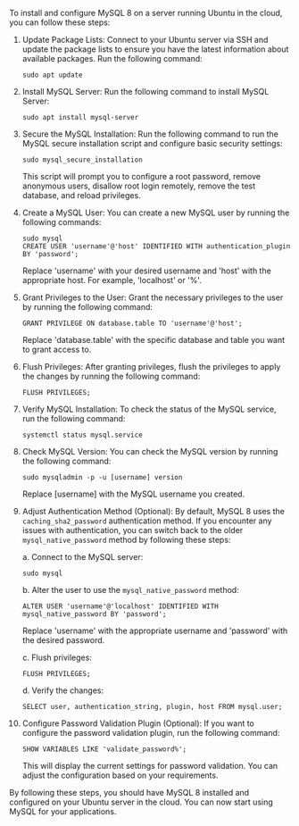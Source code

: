 To install and configure MySQL 8 on a server running Ubuntu in the cloud, you can follow these steps:

1. Update Package Lists:
   Connect to your Ubuntu server via SSH and update the package lists to ensure you have the latest information about available packages. Run the following command:
   ```
   sudo apt update
   ```

2. Install MySQL Server:
   Run the following command to install MySQL Server:
   ```
   sudo apt install mysql-server
   ```

3. Secure the MySQL Installation:
   Run the following command to run the MySQL secure installation script and configure basic security settings:
   ```
   sudo mysql_secure_installation
   ```

   This script will prompt you to configure a root password, remove anonymous users, disallow root login remotely, remove the test database, and reload privileges.

4. Create a MySQL User:
   You can create a new MySQL user by running the following commands:
   ```
   sudo mysql
   CREATE USER 'username'@'host' IDENTIFIED WITH authentication_plugin BY 'password';
   ```

   Replace 'username' with your desired username and 'host' with the appropriate host. For example, 'localhost' or '%'.

5. Grant Privileges to the User:
   Grant the necessary privileges to the user by running the following command:
   ```
   GRANT PRIVILEGE ON database.table TO 'username'@'host';
   ```

   Replace 'database.table' with the specific database and table you want to grant access to.

6. Flush Privileges:
   After granting privileges, flush the privileges to apply the changes by running the following command:
   ```
   FLUSH PRIVILEGES;
   ```

7. Verify MySQL Installation:
   To check the status of the MySQL service, run the following command:
   ```
   systemctl status mysql.service
   ```

8. Check MySQL Version:
   You can check the MySQL version by running the following command:
   ```
   sudo mysqladmin -p -u [username] version
   ```

   Replace [username] with the MySQL username you created.

9. Adjust Authentication Method (Optional):
   By default, MySQL 8 uses the `caching_sha2_password` authentication method. If you encounter any issues with authentication, you can switch back to the older `mysql_native_password` method by following these steps:

   a. Connect to the MySQL server:
      ```
      sudo mysql
      ```

   b. Alter the user to use the `mysql_native_password` method:
      ```
      ALTER USER 'username'@'localhost' IDENTIFIED WITH mysql_native_password BY 'password';
      ```

      Replace 'username' with the appropriate username and 'password' with the desired password.

   c. Flush privileges:
      ```
      FLUSH PRIVILEGES;
      ```

   d. Verify the changes:
      ```
      SELECT user, authentication_string, plugin, host FROM mysql.user;
      ```

10. Configure Password Validation Plugin (Optional):
    If you want to configure the password validation plugin, run the following command:
    ```
    SHOW VARIABLES LIKE 'validate_password%';
    ```

    This will display the current settings for password validation. You can adjust the configuration based on your requirements.

By following these steps, you should have MySQL 8 installed and configured on your Ubuntu server in the cloud. You can now start using MySQL for your applications.